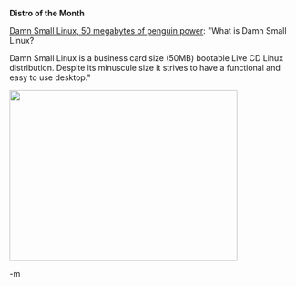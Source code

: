 <strong> Distro of the Month </strong>

<a href="http://www.damnsmalllinux.org/">Damn Small Linux, 50 megabytes of penguin power</a>: "What is Damn Small Linux?

Damn Small Linux is a business card size (50MB) bootable Live CD Linux distribution. Despite its minuscule size it strives to have a functional and easy to use desktop."

<img src="http://www.damnsmalllinux.org/dsl.0.4.5-2.jpg" height="300" width="400" />

-m